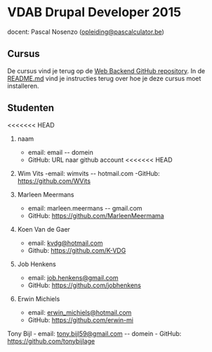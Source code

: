 VDAB Drupal Developer 2015
==============================

docent: Pascal Nosenzo (opleiding@pascalculator.be)


## Cursus

De cursus vind je terug op de [Web Backend GitHub repository](https://github.com/pascalculator/web-backend). In de [README.md](https://github.com/pascalculator/web-backend/blob/master/README.md) vind je instructies terug over hoe je deze cursus moet installeren.


## Studenten

<<<<<<< HEAD

1. naam
	- email: email -- domein
	- GitHub: URL naar github account
<<<<<<< HEAD

1. Wim Vits
	-email: wimvits -- hotmail.com
	-GitHub: https://github.com/WVits

2. Marleen Meermans
	- email: marleen.meermans -- gmail.com
	- GitHub: https://github.com/MarleenMeermama

3. Koen Van de Gaer
	- email: kvdg@hotmail.com
	- Github: https://github.com/K-VDG

2. Job Henkens
	- email: job.henkens@gmail.com
	- GitHub: https://github.com/jobhenkens

1. Erwin Michiels
	- email: erwin_michiels@hotmail.com
	- GitHub: https://github.com/erwin-mi

Tony Bijl
	- email: tony.bijl59@gmail.com -- domein
	- GitHub: https://github.com/tonybijlage
